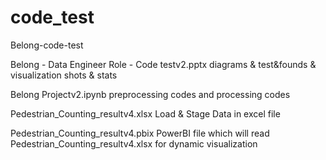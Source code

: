 # code_test
Belong-code-test

Belong - Data Engineer Role - Code testv2.pptx
diagrams & test&founds & visualization shots & stats

Belong Projectv2.ipynb
preprocessing codes and processing codes

Pedestrian_Counting_resultv4.xlsx
Load & Stage Data in excel file 

Pedestrian_Counting_resultv4.pbix
PowerBI file which will read Pedestrian_Counting_resultv4.xlsx for dynamic visualization
